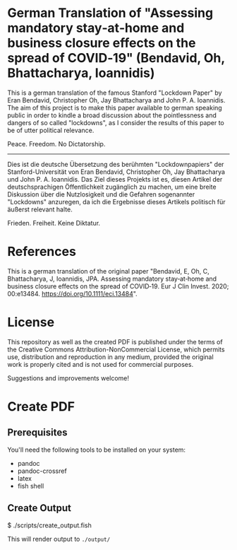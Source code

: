 # German Translation of "Assessing mandatory stay‐at‐home and business closure effects on the spread of COVID‐19" (Bendavid, Oh, Bhattacharya, Ioannidis)

This is a german translation of the famous Stanford "Lockdown Paper" by Eran Bendavid, Christopher Oh, Jay Bhattacharya and John P. A. Ioannidis.
The aim of this project is to make this paper available to german speaking public in order to kindle a broad discussion about the pointlessness and dangers of so called "lockdowns", as I consider the results of this paper to be of utter political relevance.

Peace.
Freedom.
No Dictatorship.

---

Dies ist die deutsche Übersetzung des berühmten "Lockdownpapiers" der Stanford-Universität von Eran Bendavid, Christopher Oh, Jay Bhattacharya und John P. A. Ioannidis.
Das Ziel dieses Projekts ist es, diesen Artikel der deutschsprachigen Öffentlichkeit zugänglich zu machen, um eine breite Diskussion über die Nutzlosigkeit und die Gefahren sogenannter "Lockdowns" anzuregen, da ich die Ergebnisse dieses Artikels politisch für äußerst relevant halte.

Frieden.
Freiheit.
Keine Diktatur.


# References

This is a german translation of the original paper "Bendavid, E, Oh, C, Bhattacharya, J, Ioannidis, JPA. Assessing mandatory stay‐at‐home and business closure effects on the spread of COVID‐19. Eur J Clin Invest. 2020; 00:e13484. https://doi.org/10.1111/eci.13484".

# License

This repository as well as the created PDF is published under the terms of the Creative Commons Attribution-NonCommercial License, which permits use, distribution and reproduction in any medium, provided the original work is properly cited and is not used for commercial purposes.

Suggestions and improvements welcome!

# Create PDF

## Prerequisites

You'll need the following tools to be installed on your system:

- pandoc
- pandoc-crossref
- latex
- fish shell

## Create Output

$ ./scripts/create_output.fish

This will render output to `./output/`
